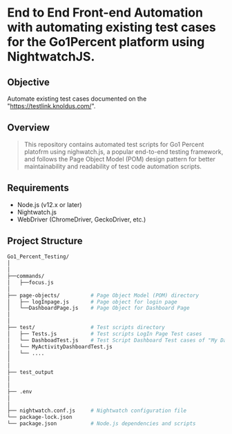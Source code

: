 # End to End Front-end Automation with automating existing test cases for the Go1Percent platform using NightwatchJS.


## Objective
Automate existing test cases documented on the "https://testlink.knoldus.com/".


## Overview

>This repository contains automated test scripts for Go1 Percent platofrm using nighwatch.js,
>a popular end-to-end testing framework, and follows the Page Object Model (POM) design
>pattern for better maintainability and readability of test code automation scripts.



## Requirements

- Node.js (v12.x or later)
- Nightwatch.js
- WebDriver (ChromeDriver, GeckoDriver, etc.)

## Project Structure

```sh
Go1_Percent_Testing/
│
│
├──commands/
│   ├──focus.js
│
├── page-objects/          # Page Object Model (POM) directory
│   ├── logInpage.js       # Page object for login page
│   └──DashboardPage.js    # Page Object for Dashboard Page
│
│
├── test/                  # Test scripts directory
│   ├── Tests.js           # Test scripts LogIn Page Test cases
│   └── DashboadTest.js    # Test Script Dashboard Test cases of "My Dashboard"
│   └── MyActivityDashboardTest.js
│   └── ....
│
│
├── test_output
│
│
├── .env
│
│
├── nightwatch.conf.js     # Nightwatch configuration file
└── package-lock.json          
└── package.json           # Node.js dependencies and scripts




